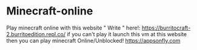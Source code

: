 # Minecraft-online
Play minecraft online with this website " Write " here!:
https://burritocraft-2.burritoedition.repl.co/
if you can't play it launch this vm at this website then you can play minecraft Online/Unblocked!
https://appsonfly.com
